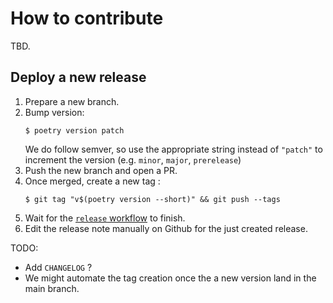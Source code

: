 # How to contribute

TBD.

## Deploy a new release

1. Prepare a new branch.
2. Bump version:
   ```console
   $ poetry version patch
   ```
   We do follow semver, so use the appropriate string instead of `"patch"` to
   increment the version (e.g. `minor`, `major`, `prerelease`)
3. Push the new branch and open a PR.
4. Once merged, create a new tag :
   ```console
   $ git tag "v$(poetry version --short)" && git push --tags
   ```
5. Wait for the [`release` workflow][1] to finish.
6. Edit the release note manually on Github for the just created release.

TODO:

- Add `CHANGELOG` ?
- We might automate the tag creation once the a new version land in the main branch.

[1]: https://github.com/duilio/cfgman/actions/workflows/release.yml
